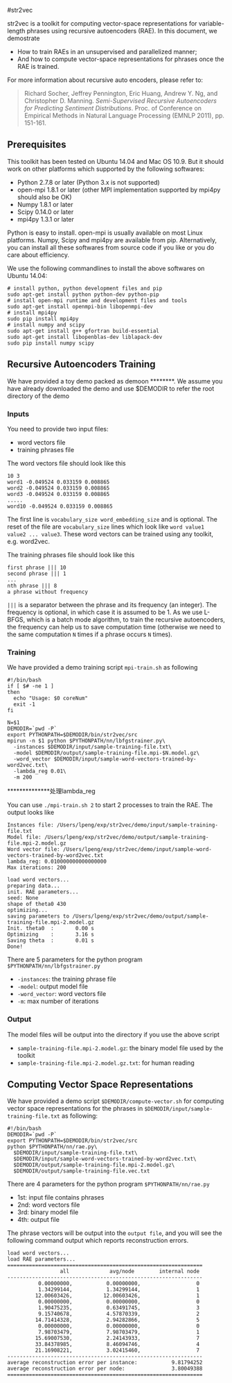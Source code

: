 #str2vec


str2vec is a toolkit for computing vector-space representations for variable-length phrases using recursive autoencoders (RAE). In this document, we demostrate

* How to train RAEs in an unsupervised and parallelized manner;
* And how to compute vector-space representations for phrases once the RAE is trained.

For more information about recursive auto encoders, please refer to:
> Richard Socher, Jeffrey Pennington, Eric Huang, Andrew Y. Ng, and Christopher D. Manning. <i>Semi-Supervised Recursive Autoencoders for Predicting Sentiment Distributions</i>. Proc. of Conference on Empirical Methods in Natural Language Processing (EMNLP 2011), pp. 151-161.

## PrerequisitesThis toolkit has been tested on Ubuntu 14.04 and Mac OS 10.9. But it should work on other platforms which supported by the following softwares:* Python 2.7.8 or later (Python 3.x is not supported)* open-mpi 1.8.1 or later (other MPI implementation supported by mpi4py should also be OK)* Numpy 1.8.1 or later* Scipy 0.14.0 or later* mpi4py 1.3.1 or later


Python is easy to install. open-mpi is usually available on most Linux platforms. Numpy, Scipy and mpi4py are available from pip. Alternatively, you can install all these softwares from source code if you like or you do care about efficiency.

We use the following commandlines to install the above softwares on Ubuntu 14.04:

	# install python, python development files and pip
	sudo apt-get install python python-dev python-pip
	# install open-mpi runtime and development files and tools
	sudo apt-get install openmpi-bin libopenmpi-dev
	# install mpi4py
	sudo pip install mpi4py
	# install numpy and scipy
	sudo apt-get install g++ gfortran build-essential
	sudo apt-get install libopenblas-dev liblapack-dev
	sudo pip install numpy scipy

## Recursive Autoencoders Training

We have provided a toy demo packed as demoon ********. We assume you have already downloaded the demo and use $DEMODIR to refer the root directory of the demo

### Inputs

You need to provide two input files:

* word vectors file
* training phrases file

The word vectors file should look like this

	10 3
	word1 -0.049524 0.033159 0.008865
	word2 -0.049524 0.033159 0.008865
	word3 -0.049524 0.033159 0.008865
	.....
	word10 -0.049524 0.033159 0.008865

The first line is `vocabulary_size word_embedding_size` and is optional. The reset of the file are `vocabulary_size` lines which look like `word value1 value2 ... value3`. These word vectors can be trained using any toolkit, e.g. word2vec.

The training phrases file should look like this

	first phrase ||| 10
	second phrase ||| 1
	...
	nth phrase ||| 8
	a phrase without frequency
	
`|||` is a separator between the phrase and its frequency (an integer). The frequency is optional, in which case it is assumed to be 1. As we use L-BFGS, which is a batch mode algorithm, to train the recursive autoencoders, the frequency can help us to save computation time (otherwise we need to the same computation `N` times if a phrase occurs `N` times).


### Training

We have provided a demo training script `mpi-train.sh` as following

	#!/bin/bash
	if [ $# -ne 1 ]
	then
	  echo "Usage: $0 coreNum"
	  exit -1
	fi
	
	N=$1
	DEMODIR=`pwd -P`
	export PYTHONPATH=$DEMODIR/bin/str2vec/src
	mpirun -n $1 python $PYTHONPATH/nn/lbfgstrainer.py\
	  -instances $DEMODIR/input/sample-training-file.txt\
	  -model $DEMODIR/output/sample-training-file.mpi-$N.model.gz\
	  -word_vector $DEMODIR/input/sample-word-vectors-trained-by-word2vec.txt\
	  -lambda_reg 0.01\
	  -m 200


**************处理lambda_reg

You can use `./mpi-train.sh 2` to start 2 processes to train the RAE. The output looks like

	Instances file: /Users/lpeng/exp/str2vec/demo/input/sample-training-file.txt
	Model file: /Users/lpeng/exp/str2vec/demo/output/sample-training-file.mpi-2.model.gz
	Word vector file: /Users/lpeng/exp/str2vec/demo/input/sample-word-vectors-trained-by-word2vec.txt
	lambda_reg: 0.010000000000000000
	Max iterations: 200
	
	load word vectors...
	preparing data...
	init. RAE parameters...
	seed: None
	shape of theta0 430
	optimizing...
	saving parameters to /Users/lpeng/exp/str2vec/demo/output/sample-training-file.mpi-2.model.gz
	Init. theta0  :       0.00 s
	Optimizing    :       3.16 s
	Saving theta  :       0.01 s
	Done!
	
There are 5 parameters for the python program `$PYTHONPATH/nn/lbfgstrainer.py`

* `-instances`: the training phrase file
* `-model`: output model file
* `-word_vector`: word vectors file
* `-m`: max number of iterations

### Output

The model files will be output into the directory if you use the above script

* `sample-training-file.mpi-2.model.gz`: the binary model file used by the toolkit
* `sample-training-file.mpi-2.model.gz.txt`: for human reading

## Computing Vector Space Representations

We have provided a demo script `$DEMODIR/compute-vector.sh` for computing vector space representations for the phrases in `$DEMODIR/input/sample-training-file.txt` as following:

	#!/bin/bash
	DEMODIR=`pwd -P`
	export PYTHONPATH=$DEMODIR/bin/str2vec/src
	python $PYTHONPATH/nn/rae.py\
	  $DEMODIR/input/sample-training-file.txt\
	  $DEMODIR/input/sample-word-vectors-trained-by-word2vec.txt\
	  $DEMODIR/output/sample-training-file.mpi-2.model.gz\
	  $DEMODIR/output/sample-training-file.vec.txt

There are 4 parameters for the python program `$PYTHONPATH/nn/rae.py`

* 1st: input file contains phrases
* 2nd: word vectors file
* 3rd: binary model file
* 4th: output file 

The phrase vectors will be output into the `output file`, and you will see the following command output which reports reconstruction errors.

	load word vectors...
	load RAE parameters...
	===============================================================
	                 all             avg/node        internal node
	---------------------------------------------------------------
	          0.00000000,           0.00000000,                  0
	          1.34299144,           1.34299144,                  1
	         12.00603426,          12.00603426,                  1
	          0.00000000,           0.00000000,                  0
	          1.90475235,           0.63491745,                  3
	          9.15740678,           4.57870339,                  2
	         14.71414328,           2.94282866,                  5
	          0.00000000,           0.00000000,                  0
	          7.98703479,           7.98703479,                  1
	         15.69007530,           2.24143933,                  7
	         33.84378985,           8.46094746,                  4
	         21.16908221,           3.02415460,                  7
	---------------------------------------------------------------
	average reconstruction error per instance:           9.81794252
	average reconstruction error per node:               3.80049388
	===============================================================